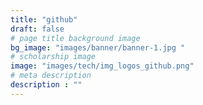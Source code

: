```yaml
---
title: "github"
draft: false
# page title background image
bg_image: "images/banner/banner-1.jpg "
# scholarship image
image: "images/tech/img_logos_github.png"
# meta description
description : ""
---
```

